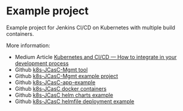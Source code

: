 # Example project

Example project for Jenkins CI/CD on Kubernetes with multiple build containers.

More information:
- Medium Article [Kubernetes and CI/CD — How to integrate in your development process](https://ragin.medium.com/kubernetes-and-ci-cd-how-to-integrate-in-your-development-process-9b483b194975)
- Github [k8s-JCasC-Mgmt tool](https://github.com/Ragin-LundF/k8s-jcasc-management-go)
- Github [k8s-JCasC-Mgmt example project](https://github.com/Ragin-LundF/k8s-jcasc-mgmt-example)
- Github [k8s-JCasC-app-example](https://github.com/Ragin-LundF/k8s-jcasc-app-example)
- Github [k8s-JCasC docker containers](https://github.com/Ragin-LundF/k8s-jenkins-docker)
- Github [k8s-JCasC helm charts example](https://github.com/Ragin-LundF/k8s-jcasc-app-helm-charts)
- Github [k8s-JCasC helmfile deployment example](https://github.com/Ragin-LundF/k8s-jcasc-deploy-helmfile-example)
